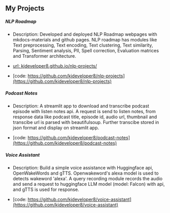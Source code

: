 ## My Projects

##### NLP Roadmap

- Description: Developed and deployed NLP Roadmap webpages with mkdocs-materials and github pages. NLP roadmap has modules like Text preprocessing, Text encoding, Text clustering, Text similarity, Parsing, Sentiment analysis, PII, Spell correction, Evaluation matrices and Transformer architecture.

- [url: kjdeveloper8.github.io/nlp-projects/](kjdeveloper8.github.io/nlp-projects/)
  
- [code: https://github.com/kjdeveloper8/nlp-projects](https://github.com/kjdeveloper8/nlp-projects)
  



##### Podcast Notes

- Description: A streamlit app to download and transcribe podcast episode with listen notes api. A request is send to listen notes, from response data like podcast title, episode id, audio url, thumbnail and transcibe url is parsed with beautifulsoup. Further transcibe stored in json format and display on streamlit app.

- [code: https://github.com/kjdeveloper8/podcast-notes](https://github.com/kjdeveloper8/podcast-notes)
  



##### Voice Assistant

- Description: Build a simple voice assistance with Huggingface api, OpenWakeWords and gTTS. Openwakeword's alexa model is used to detects wakeword 'alexa'. A query recording module records the audio and send a request to huggingface LLM model (model: Falcon) with api, and gTTS is used for response.

- [code: https://github.com/kjdeveloper8/voice-assistant](https://github.com/kjdeveloper8/voice-assistant)
  

